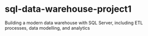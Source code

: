 # sql-data-warehouse-project1
Building a modern data warehouse with SQL Server, including ETL processes, data modelling, and analytics
